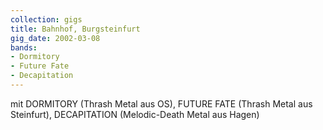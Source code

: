 ```yaml
---
collection: gigs
title: Bahnhof, Burgsteinfurt
gig_date: 2002-03-08
bands:
- Dormitory
- Future Fate
- Decapitation
---
```


mit DORMITORY (Thrash Metal aus OS), FUTURE FATE (Thrash Metal aus Steinfurt), DECAPITATION (Melodic-Death Metal aus Hagen)	